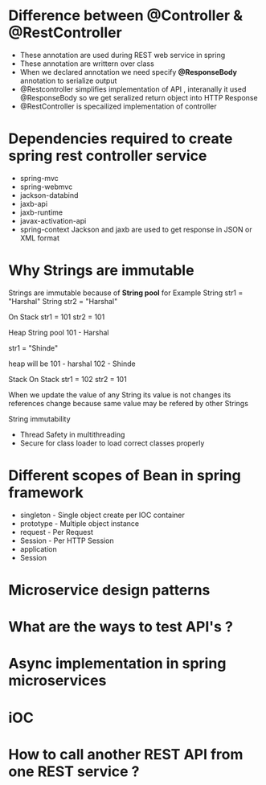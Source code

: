 
# Difference between @Controller & @RestController
- These annotation are used during REST web service in spring
- These annotation are writtern over class
- When we declared annotation we need specify **@ResponseBody** annotation to serialize output
- @Restcontroller simplifies implementation of API , interanally it used @ResponseBody so we get seralized return object into HTTP Response
- @RestController is specailized implementation of controller


# Dependencies required to create spring rest controller service
- spring-mvc
- spring-webmvc
- jackson-databind
- jaxb-api
- jaxb-runtime
- javax-activation-api
- spring-context
Jackson and jaxb are used to get response in JSON or XML format

# Why Strings are immutable
Strings are immutable because of **String pool** 
for Example 
String str1 = "Harshal"
String str2 = "Harshal"

On Stack
str1 = 101
str2 = 101

Heap
String pool
101 - Harshal

str1 = "Shinde"

heap will be
101 - harshal
102 - Shinde

Stack 
On Stack
str1 = 102
str2 = 101

When we update the value of any String its value is not changes its references change because same value may be refered by other Strings

String immutability
- Thread Safety in multithreading
- Secure for class loader to load correct classes properly


# Different scopes of Bean in spring framework
- singleton - Single object create per IOC container
- prototype - Multiple object instance
- request - Per Request
- Session - Per HTTP Session
- application 
- Session


# Microservice design patterns

# What are the ways to test API's ?

# Async implementation in spring microservices

# iOC

# How to call another REST API from one REST service ?
  